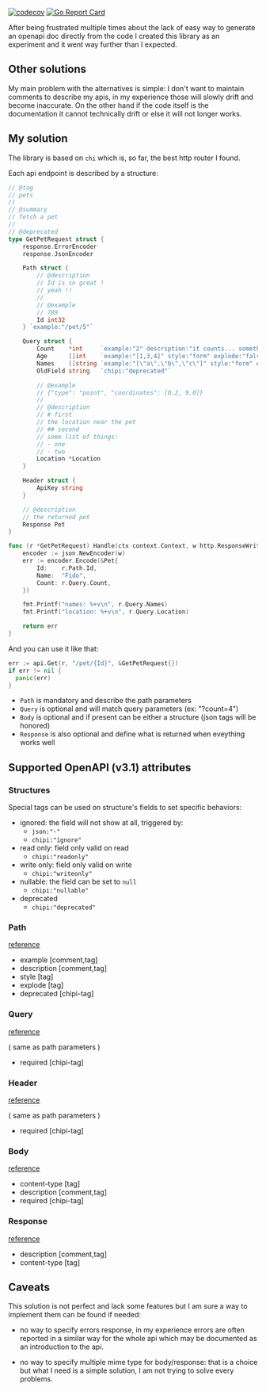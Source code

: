 [![codecov](https://codecov.io/gh/schmurfy/chipi/branch/master/graph/badge.svg?token=A6413R1ZXH)](https://codecov.io/gh/schmurfy/chipi)
[![Go Report Card](https://goreportcard.com/badge/github.com/schmurfy/chipi)](https://goreportcard.com/report/github.com/schmurfy/chipi)

After being frustrated multiple times about the lack of easy way to generate an openapi doc directly from
the code I created this library as an experiment and it went way further than I expected.

## Other solutions

My main problem with the alternatives is simple: I don't want to maintain comments to describe my apis, in my experience those will slowly drift and become inaccurate. On the other hand if the code itself is the documentation it cannot technically drift or else it will not longer works.

## My solution

The library is based on `chi` which is, so far, the best http router I found.

Each api endpoint is described by a structure:

```go
// @tag
// pets
//
// @summary
// fetch a pet
//
// @deprecated
type GetPetRequest struct {
	response.ErrorEncoder
	response.JsonEncoder

	Path struct {
		// @description
		// Id is so great !
		// yeah !!
		//
		// @example
		// 789
		Id int32
	} `example:"/pet/5"`

	Query struct {
		Count    *int     `example:"2" description:"it counts... something ?"`
		Age      []int    `example:"[1,3,4]" style:"form" explode:"false" description:"line one\nline two" chipi:"required"`
		Names    []string `example:"[\"a\",\"b\",\"c\"]" style:"form" explode:"false" description:"line one\nline two"`
		OldField string   `chipi:"deprecated"`

		// @example
		// {"type": "point", "coordinates": [0.2, 9.0]}
		//
		// @description
		// # first
		// the location near the pet
		// ## second
		// some list of things:
		// - one
		// - two
		Location *Location
	}

	Header struct {
		ApiKey string
	}

	// @description
	// the returned pet
	Response Pet
}

func (r *GetPetRequest) Handle(ctx context.Context, w http.ResponseWriter) error {
	encoder := json.NewEncoder(w)
	err := encoder.Encode(&Pet{
		Id:    r.Path.Id,
		Name:  "Fido",
		Count: r.Query.Count,
	})

	fmt.Printf("names: %+v\n", r.Query.Names)
	fmt.Printf("location: %+v\n", r.Query.Location)

	return err
}
```

And you can use it like that:

```go
err := api.Get(r, "/pet/{Id}", &GetPetRequest{})
if err != nil {
  panic(err)
}
```

- `Path` is mandatory and describe the path parameters
- `Query` is optional and will match query parameters (ex: "?count=4")
- `Body` is optional and if present can be either a structure (json tags will be honored)
- `Response` is also optional and define what is returned when eveything works well


## Supported OpenAPI (v3.1) attributes

### Structures

Special tags can be used on structure's fields to set specific behaviors:

- ignored: the field will not show at all, triggered by:
  - `json:"-"`
  - `chipi:"ignore"`
- read only: field only valid on read
  - `chipi:"readonly"`
- write only: field only valid on write
  - `chipi:"writeonly"`
- nullable: the field can be set to `null`
  - `chipi:"nullable"`
- deprecated
  - `chipi:"deprecated"`

### Path

[reference](https://spec.openapis.org/oas/v3.1.0.html#parameter-object)

- example [comment,tag]
- description [comment,tag]
- style [tag]
- explode [tag]
- deprecated [chipi-tag]

### Query

[reference](https://spec.openapis.org/oas/v3.1.0.html#parameter-object)

( same as path parameters )
- required [chipi-tag]

### Header

[reference](https://spec.openapis.org/oas/v3.1.0.html#parameter-object)

( same as path parameters )
- required [chipi-tag]

### Body

[reference](https://spec.openapis.org/oas/v3.1.0.html#request-body-object)

- content-type [tag]
- description [comment,tag]
- required [chipi-tag]

### Response

[reference](https://spec.openapis.org/oas/v3.1.0.html#response-object)

- description [comment,tag]
- content-type [tag]

## Caveats

This solution is not perfect and lack some features but I am sure a way to implement them can be found if needed:

- no way to specify errors response, in my experience errors are often reported in a similar way for the whole api which may be documented as an introduction to the api.

- no way to specify multiple mime type for body/response: that is a choice but what I need is a simple solution, I am not trying to solve every problems.

